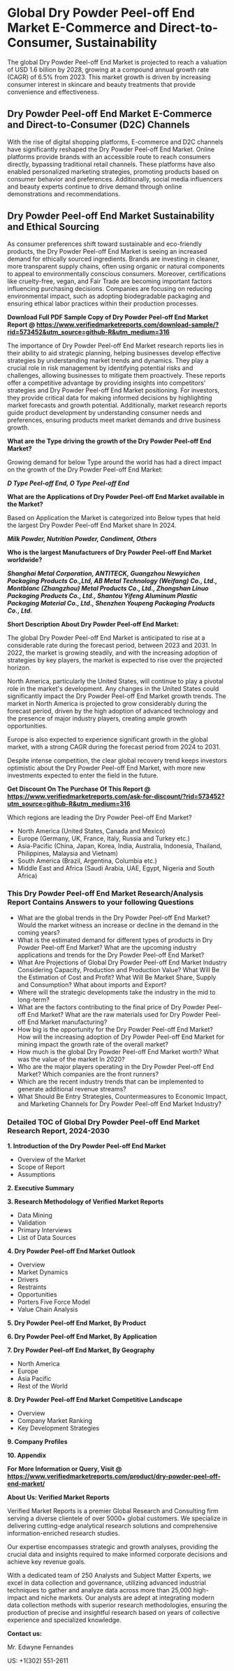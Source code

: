 <h1>Global Dry Powder Peel-off End Market E-Commerce and Direct-to-Consumer, Sustainability</h1><p class=""><p>The global Dry Powder Peel-off End Market is projected to reach a valuation of USD 1.6 billion by 2028, growing at a compound annual growth rate (CAGR) of 6.5% from 2023. This market growth is driven by increasing consumer interest in skincare and beauty treatments that provide convenience and effectiveness.</p><h2>Dry Powder Peel-off End Market E-Commerce and Direct-to-Consumer (D2C) Channels</h2><p>With the rise of digital shopping platforms, E-commerce and D2C channels have significantly reshaped the Dry Powder Peel-off End Market. Online platforms provide brands with an accessible route to reach consumers directly, bypassing traditional retail channels. These platforms have also enabled personalized marketing strategies, promoting products based on consumer behavior and preferences. Additionally, social media influencers and beauty experts continue to drive demand through online demonstrations and recommendations.</p><h2>Dry Powder Peel-off End Market Sustainability and Ethical Sourcing</h2><p>As consumer preferences shift toward sustainable and eco-friendly products, the Dry Powder Peel-off End Market is seeing an increased demand for ethically sourced ingredients. Brands are investing in cleaner, more transparent supply chains, often using organic or natural components to appeal to environmentally conscious consumers. Moreover, certifications like cruelty-free, vegan, and Fair Trade are becoming important factors influencing purchasing decisions. Companies are focusing on reducing environmental impact, such as adopting biodegradable packaging and ensuring ethical labor practices within their production processes.</p></p><p class=""><strong>Download Full PDF Sample Copy of Dry Powder Peel-off End Market Report @ <a href="https://www.verifiedmarketreports.com/download-sample/?rid=573452&utm_source=github-R&utm_medium=316" target="_blank">https://www.verifiedmarketreports.com/download-sample/?rid=573452&utm_source=github-R&utm_medium=316</a></strong></p><p>The importance of&nbsp;Dry Powder Peel-off End Market research reports lies in their ability to aid strategic planning, helping businesses develop effective strategies by understanding market trends and dynamics. They play a crucial role in risk management by identifying potential risks and challenges, allowing businesses to mitigate them proactively. These reports offer a competitive advantage by providing insights into competitors' strategies and Dry Powder Peel-off End Market positioning. For investors, they provide critical data for making informed decisions by highlighting market forecasts and growth potential. Additionally, market research reports guide product development by understanding consumer needs and preferences, ensuring products meet market demands and drive business growth.</p><p><strong>What are the&nbsp;Type driving the growth of the Dry Powder Peel-off End Market?</strong></p><p id="" class="">Growing demand for below Type around the world has had a direct impact on the growth of the Dry Powder Peel-off End Market:</p><p class=""><em><strong>D Type Peel-off End, O Type Peel-off End</strong></em></p><p class=""><strong>What are the&nbsp;Applications&nbsp;of Dry Powder Peel-off End Market available in the Market?</strong></p><p id="" class="">Based on Application the Market is categorized into Below types that held the largest Dry Powder Peel-off End Market share In 2024.</p><p class=""><em><strong>Milk Powder, Nutrition Powder, Condiment, Others</strong></em></p><p class=""><strong>Who is the largest Manufacturers of Dry Powder Peel-off End Market worldwide?</strong></p><p><em><strong>Shanghai Metal Corporation, ANTITECK, Guangzhou Newyichen Packaging Products Co.,Ltd, AB Metal Technology (Weifang) Co., Ltd., Montblanc (Zhangzhou) Metal Products Co., Ltd., Zhongshan Linuo Packaging Products Co., Ltd., Shantou Yifeng Aluminum Plastic Packaging Material Co., Ltd., Shenzhen Youpeng Packaging Products Co., Ltd.</strong></em></p><p id="" class=""><strong>Short Description About Dry Powder Peel-off End Market:</strong></p><p>The global Dry Powder Peel-off End Market is anticipated to rise at a considerable rate during the forecast period, between 2023 and 2031. In 2022, the market is growing steadily, and with the increasing adoption of strategies by key players, the market is expected to rise over the projected horizon.</p><p>North America, particularly the United States, will continue to play a pivotal role in the market's development. Any changes in the United States could significantly impact the Dry Powder Peel-off End Market growth trends. The market in North America is projected to grow considerably during the forecast period, driven by the high adoption of advanced technology and the presence of major industry players, creating ample growth opportunities.</p><p>Europe is also expected to experience significant growth in the global market, with a strong CAGR during the forecast period from 2024 to 2031.</p><p>Despite intense competition, the clear global recovery trend keeps investors optimistic about the Dry Powder Peel-off End Market, with more new investments expected to enter the field in the future.</p><p id="" class=""><strong>Get Discount On The Purchase Of This Report @ <a href="https://www.verifiedmarketreports.com/ask-for-discount/?rid=573452?utm_source=github-R&utm_medium=316" target="_blank">https://www.verifiedmarketreports.com/ask-for-discount/?rid=573452?utm_source=github-R&utm_medium=316</a></strong></p><p class="">Which regions are leading the Dry Powder Peel-off End Market?</p><ul><li>North America (United States, Canada and Mexico)</li><li>Europe (Germany, UK, France, Italy, Russia and Turkey etc.)</li><li>Asia-Pacific (China, Japan, Korea, India, Australia, Indonesia, Thailand, Philippines, Malaysia and Vietnam)</li><li>South America (Brazil, Argentina, Columbia etc.)</li><li>Middle East and Africa (Saudi Arabia, UAE, Egypt, Nigeria and South Africa)</li></ul><h3 id="" class="">This Dry Powder Peel-off End Market Research/Analysis Report Contains Answers to your following Questions</h3><ul><li>What are the global trends in the Dry Powder Peel-off End Market? Would the market witness an increase or decline in the demand in the coming years?</li><li>What is the estimated demand for different types of products in Dry Powder Peel-off End Market? What are the upcoming industry applications and trends for the Dry Powder Peel-off End Market?</li><li>What Are Projections of Global Dry Powder Peel-off End Market Industry Considering Capacity, Production and Production Value? What Will Be the Estimation of Cost and Profit? What Will Be Market Share, Supply and Consumption? What about imports and Export?</li><li>Where will the strategic developments take the industry in the mid to long-term?</li><li>What are the factors contributing to the final price of Dry Powder Peel-off End Market? What are the raw materials used for Dry Powder Peel-off End Market manufacturing?</li><li>How big is the opportunity for the Dry Powder Peel-off End Market? How will the increasing adoption of Dry Powder Peel-off End Market for mining impact the growth rate of the overall market?</li><li>How much is the global Dry Powder Peel-off End Market worth? What was the value of the market In 2020?</li><li>Who are the major players operating in the Dry Powder Peel-off End Market? Which companies are the front runners?</li><li>Which are the recent industry trends that can be implemented to generate additional revenue streams?</li><li>What Should Be Entry Strategies, Countermeasures to Economic Impact, and Marketing Channels for Dry Powder Peel-off End Market Industry?</li></ul><h3 id="" class="">Detailed TOC of Global Dry Powder Peel-off End Market Research Report, 2024-2030</h3><p id="" class=""><strong>1. Introduction of the Dry Powder Peel-off End Market</strong></p><ul><li>Overview of the Market</li><li>Scope of Report</li><li>Assumptions</li></ul><p id="" class=""><strong>2. Executive Summary</strong></p><p id="" class=""><strong>3. Research Methodology of Verified Market Reports</strong></p><ul><li>Data Mining</li><li>Validation</li><li>Primary Interviews</li><li>List of Data Sources</li></ul><p id="" class=""><strong>4. Dry Powder Peel-off End Market Outlook</strong></p><ul><li>Overview</li><li>Market Dynamics</li><li>Drivers</li><li>Restraints</li><li>Opportunities</li><li>Porters Five Force Model</li><li>Value Chain Analysis</li></ul><p id="" class=""><strong>5. Dry Powder Peel-off End Market, By Product</strong></p><p id="" class=""><strong>6. Dry Powder Peel-off End Market, By Application</strong></p><p id="" class=""><strong>7. Dry Powder Peel-off End Market, By Geography</strong></p><ul><li>North America</li><li>Europe</li><li>Asia Pacific</li><li>Rest of the World</li></ul><p id="" class=""><strong>8. Dry Powder Peel-off End Market Competitive Landscape</strong></p><ul><li>Overview</li><li>Company Market Ranking</li><li>Key Development Strategies</li></ul><p id="" class=""><strong>9. Company Profiles</strong></p><p id="" class=""><strong>10. Appendix</strong></p><p id="" class=""><strong>For More Information or Query, Visit @ <a href="https://www.verifiedmarketreports.com/product/dry-powder-peel-off-end-market/" target="_blank">https://www.verifiedmarketreports.com/product/dry-powder-peel-off-end-market/</a></strong></p><p id="" class=""><strong>About Us: Verified Market Reports</strong></p><p id="" class="">Verified Market Reports is a premier Global Research and Consulting firm serving a diverse clientele of over 5000+ global customers. We specialize in delivering cutting-edge analytical research solutions and comprehensive information-enriched research studies.</p><p id="" class="">Our expertise encompasses strategic and growth analyses, providing the crucial data and insights required to make informed corporate decisions and achieve key revenue goals.</p><p id="" class="">With a dedicated team of 250 Analysts and Subject Matter Experts, we excel in data collection and governance, utilizing advanced industrial techniques to gather and analyze data across more than 25,000 high-impact and niche markets. Our analysts are adept at integrating modern data collection methods with superior research methodologies, ensuring the production of precise and insightful research based on years of collective experience and specialized knowledge.</p><p id="" class=""><strong>Contact us:</strong></p><p id="" class="">Mr. Edwyne Fernandes</p><p id="" class="">US: +1(302) 551-2611</p>